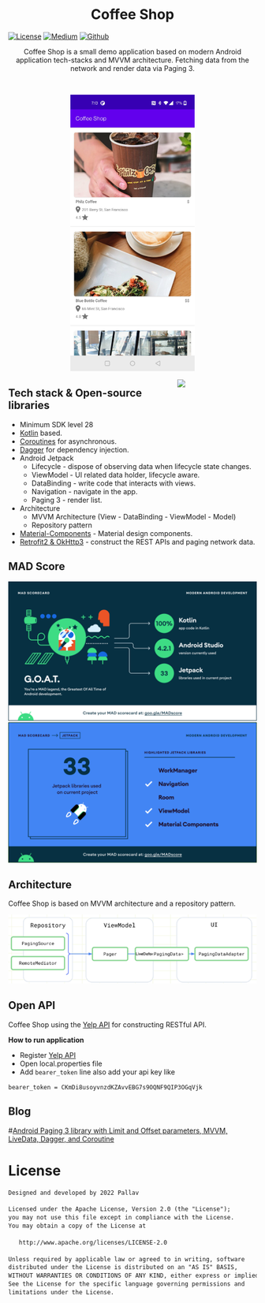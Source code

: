 <h1 align="center">Coffee Shop</h1> 

<a href="https://opensource.org/licenses/Apache-2.0"><img alt="License" src="https://img.shields.io/badge/License-Apache%202.0-blue.svg"/></a>
[![Medium](https://img.shields.io/badge/-Medium-000000?style=for-the-badge&logo=Medium&logoColor=white)](https://medium.com/@jnpallav.jain/android-paging-3-library-with-limit-and-offset-parameters-mvvm-livedata-dagger-and-coroutine-28fa811f6951)
[![Github](https://img.shields.io/badge/-Github-000000?style=for-the-badge&logo=Github&logoColor=white)](https://github.com/jnpallav1991)

<p align="center">  
Coffee Shop is a small demo application based on modern Android application tech-stacks and MVVM architecture. Fetching data from the network and render data via Paging 3.
</p>
</br>

<p align="center">
<img src="/previews/screenshot.jpg" width="50%"/>
</p>


<img src="/previews/preview.gif" align="right" width="32%"/>

## Tech stack & Open-source libraries
- Minimum SDK level 28
- [Kotlin](https://kotlinlang.org/) based.
- [Coroutines](https://github.com/Kotlin/kotlinx.coroutines) for asynchronous.
- [Dagger](https://developer.android.com/training/dependency-injection/dagger-android) for dependency injection.
- Android Jetpack
    - Lifecycle - dispose of observing data when lifecycle state changes.
    - ViewModel - UI related data holder, lifecycle aware.
    - DataBinding - write code that interacts with views.
    - Navigation - navigate in the app.
    - Paging 3 - render list.
- Architecture
    - MVVM Architecture (View - DataBinding - ViewModel - Model)
    - Repository pattern
- [Material-Components](https://github.com/material-components/material-components-android) - Material design components.
- [Retrofit2 & OkHttp3](https://github.com/square/retrofit) - construct the REST APIs and paging network data.
  <br>

## MAD Score
<img src="/previews/summary.png"/>
<img src="/previews/jetpack.png"/>

## Architecture
Coffee Shop is based on MVVM architecture and a repository pattern.
<p align="center">
  <img src="/previews/architecture.png"/>
</p>

## Open API
Coffee Shop using the [Yelp API](https://www.yelp.com/developers/documentation/v3) for constructing RESTful API.<br>

<b>How to run application</b>
- Register [Yelp API](https://www.yelp.com/developers/documentation/v3)
- Open local.properties file
- Add `bearer_token` line also add your api key like
~~~ 
bearer_token = CKmDi8usoyvnzdKZAvvEBG7s9OQNF9QIP3OGqVjk
~~~ 

## Blog
#[Android Paging 3 library with Limit and Offset parameters, MVVM, LiveData, Dagger, and Coroutine](https://medium.com/@jnpallav.jain/android-paging-3-library-with-limit-and-offset-parameters-mvvm-livedata-dagger-and-coroutine-28fa811f6951)

# License
```xml
Designed and developed by 2022 Pallav

Licensed under the Apache License, Version 2.0 (the "License");
you may not use this file except in compliance with the License.
You may obtain a copy of the License at

   http://www.apache.org/licenses/LICENSE-2.0

Unless required by applicable law or agreed to in writing, software
distributed under the License is distributed on an "AS IS" BASIS,
WITHOUT WARRANTIES OR CONDITIONS OF ANY KIND, either express or implied.
See the License for the specific language governing permissions and
limitations under the License.
```
